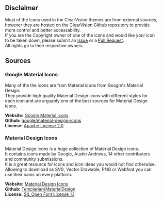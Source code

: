 ## Disclaimer
Most of the Icons used in the ClearVision themes are from external sources,  
however they are hosted on the ClearVision Github repository to provide more control and better accessability.  
If you are the Copyright owner of one of the icons and would like your icon to be taken down, please submit an [Issue](https://github.com/Zerthox/ClearVision/issues/new) or a [Pull Request](https://github.com/Zerthox/ClearVision/pulls/new).  
All rights go to their respective owners.

## Sources
### Google Material Icons
Many of the the icons are from Material icons from Google's Material Design.  
They provide high quality Material Design icons with different styles for each icon and are arguably one of the best sources for Material Design icons.

**Website:** [Google Material icons](https://material.io/tools/icons/)  
**Github:** [google/material-design-icons](https://github.com/google/material-design-icons)  
**License:** [Apache License 2.0](https://github.com/google/material-design-icons/blob/master/LICENSE)

### Material Design Icons
Material Design Icons is a huge collection of Material Design icons.  
It contains icons made by Google, Austin Andrews, 14 other contributors and community submissions.  
It is a great resource for icons and icon ideas you would not find otherwise.  
Allowing to download as SVG, Vector Drawable, PNG or Webfont you can use their icons on every platform.

**Website:** [Material Design Icons](https://materialdesignicons.com/)  
**Github:** [Templarian/MaterialDesign](https://github.com/Templarian/MaterialDesign)  
**License:** [SIL Open Font License 1.1](https://github.com/Templarian/MaterialDesign/blob/master/LICENSE)
